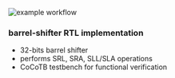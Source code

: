 ![example workflow](https://github.com/npatsiatzis/barrel_shifter/actions/workflows/main.yml/badge.svg)
### barrel-shifter RTL implementation


- 32-bits barrel shifter
- performs SRL, SRA, SLL/SLA operations
- CoCoTB testbench for functional verification

